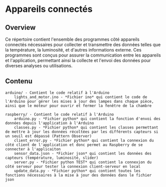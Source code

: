 # Appareils connectés

## Overview
Ce répertoire contient l'ensemble des programmes côté appareils connectés nécessaires pour collecter et transmettre des données telles que la température, la luminosité, et d'autres informations externe. Ces programmes sont conçus pour assurer la communication entre les appareils et l'application, permettant ainsi la collecte et l'envoi des données pour diverses analyses ou utilisations.

## Contenu

```
arduino/ - Contient le code relatif à l'Arduino
    lights_and_motor.ino - *Fichier ino* qui contient le code de l'Arduino pour gérer les mises à jour des lampes dans chaque pièce, ainsi que le moteur pour ouvrir et fermer la fenêtre de la chambre
    
raspberry/ - Contient le code relatif à l'Arduino
    arduino.py - *Fichier python* qui contient la fonction d'envoi des données depuis l'application à l'Arduino
    classes.py - *Fichier python* qui contient les classes permettant de mettre à jour les données récoltées par les différents capteurs si un seuil est dépassé (Pattern Observer)
    client_error.py - *Fichier python* qui contient la connexion du côté client de l'application et donc permet au Raspberry de se connecter à l'applicaiton
    sensor_data.json - *Fichier json* qui contient les données des capteurs (température, luminosité, slider)
    server.py - *Fichier python TEST* qui contient la connexion du côté serveur pour tester la connexion client-serveur en local
    update_data.py - *Fichier python* qui contient toutes les fonctions nécessaires à la mise à jour des données dans le fichier json
```

